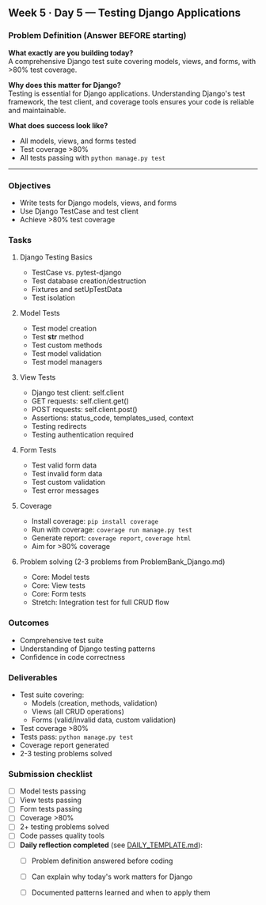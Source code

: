 ## Week 5 · Day 5 — Testing Django Applications

### Problem Definition (Answer BEFORE starting)
**What exactly are you building today?**  
A comprehensive Django test suite covering models, views, and forms, with >80% test coverage.

**Why does this matter for Django?**  
Testing is essential for Django applications. Understanding Django's test framework, the test client, and coverage tools ensures your code is reliable and maintainable.

**What does success look like?**  
- All models, views, and forms tested
- Test coverage >80%
- All tests passing with `python manage.py test`

---

### Objectives
- Write tests for Django models, views, and forms
- Use Django TestCase and test client
- Achieve >80% test coverage

### Tasks
1) Django Testing Basics
   - TestCase vs. pytest-django
   - Test database creation/destruction
   - Fixtures and setUpTestData
   - Test isolation

2) Model Tests
   - Test model creation
   - Test __str__ method
   - Test custom methods
   - Test model validation
   - Test model managers

3) View Tests
   - Django test client: self.client
   - GET requests: self.client.get()
   - POST requests: self.client.post()
   - Assertions: status_code, templates_used, context
   - Testing redirects
   - Testing authentication required

4) Form Tests
   - Test valid form data
   - Test invalid form data
   - Test custom validation
   - Test error messages

5) Coverage
   - Install coverage: `pip install coverage`
   - Run with coverage: `coverage run manage.py test`
   - Generate report: `coverage report`, `coverage html`
   - Aim for >80% coverage

6) Problem solving (2-3 problems from ProblemBank_Django.md)
   - Core: Model tests
   - Core: View tests
   - Core: Form tests
   - Stretch: Integration test for full CRUD flow

### Outcomes
- Comprehensive test suite
- Understanding of Django testing patterns
- Confidence in code correctness

### Deliverables
- Test suite covering:
  - Models (creation, methods, validation)
  - Views (all CRUD operations)
  - Forms (valid/invalid data, custom validation)
- Test coverage >80%
- Tests pass: `python manage.py test`
- Coverage report generated
- 2-3 testing problems solved

### Submission checklist
- [ ] Model tests passing
- [ ] View tests passing
- [ ] Form tests passing
- [ ] Coverage >80%
- [ ] 2+ testing problems solved
- [ ] Code passes quality tools
- [ ] **Daily reflection completed** (see [DAILY_TEMPLATE.md](../../DAILY_TEMPLATE.md)):
  - [ ] Problem definition answered before coding
  - [ ] Can explain why today's work matters for Django
  - [ ] Documented patterns learned and when to apply them


